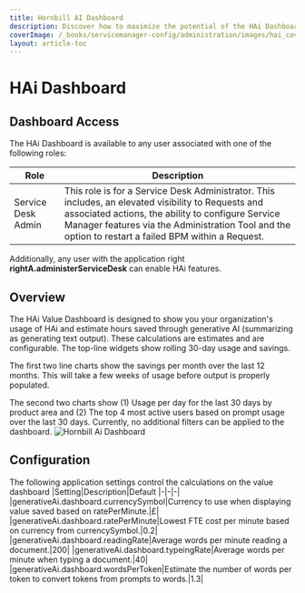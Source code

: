 ```yaml
---
title: Hornbill AI Dashboard
description: Discover how to maximize the potential of the HAi Dashboard in your organization with roles tailored to your needs. Get insights on usage statistics, estimated hours saved through generative AI, and track your organization's performance over time. Learn about the key features and application settings that drive the value dashboard, providing valuable metrics for decision-making and efficiency improvements.
coverImage: /_books/servicemanager-config/administration/images/hai_cover.jpg
layout: article-toc
---
```

# HAi Dashboard
## Dashboard Access
The HAi Dashboard is available to any user associated with one of the following roles: 

|Role|Description|
|-|-|
|Service Desk Admin|This role is for a Service Desk Administrator. This includes, an elevated visibility to Requests and associated actions, the ability to configure Service Manager features via the Administration Tool and the option to restart a failed BPM within a Request.|

Additionally, any user with the application right **rightA.administerServiceDesk** can enable HAi features.

## Overview
The HAi Value Dashboard is designed to show you your organization's usage of HAi and estimate hours saved through generative AI (summarizing as generating text output). These calculations are estimates and are configurable. The top-line widgets show rolling 30-day usage and savings.

The first two line charts show the savings per month over the last 12 months. This will take a few weeks of usage before output is properly populated.

The second two charts show (1) Usage per day for the last 30 days by product area and (2) The top 4 most active users based on prompt usage over the last 30 days.
Currently, no additional filters can be applied to the dashboard. 
<img src="/_books/servicemanager-config/administration/images/hai_dashboard.png" alt="Hornbill Ai Dashboard" ></img>



## Configuration
The following application settings control the calculations on the value dashboard
|Setting|Description|Default
|-|-|-|
|generativeAi.dashboard.currencySymbol|Currency to use when displaying value saved based on ratePerMinute.|£|
|generativeAi.dashboard.ratePerMinute|Lowest FTE cost per minute based on currency from currencySymbol.|0.2|
|generativeAi.dashboard.readingRate|Average words per minute reading a document.|200|
|generativeAi.dashboard.typeingRate|Average words per minute when typing a document.|40|
|generativeAi.dashboard.wordsPerToken|Estimate the number of words per token to convert tokens from prompts to words.|1.3|
